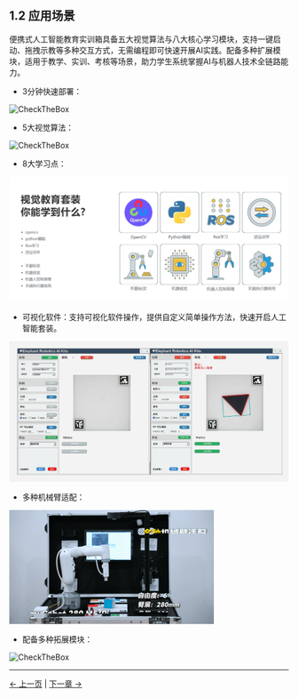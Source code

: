 ## 1.2 应用场景

便携式人工智能教育实训箱具备五大视觉算法与八大核心学习模块，支持一键启动、拖拽示教等多种交互方式，无需编程即可快速开展AI实践。配备多种扩展模块，适用于教学、实训、考核等场景，助力学生系统掌握AI与机器人技术全链路能力。

- 3分钟快速部署：

![CheckTheBox](../resources/1-ProductIntroduction/unboxing.gif)

- 5大视觉算法：

![CheckTheBox](../resources/1-ProductIntroduction/function.gif)

- 8大学习点：

![CheckTheBox](../resources/1-ProductIntroduction/1-2.png)

- 可视化软件：支持可视化软件操作，提供自定义简单操作方法，快速开启人工智能套装。

![CheckTheBox](../resources/1-ProductIntroduction/1-3.png)

- 多种机械臂适配：

![CheckTheBox](../resources/1-ProductIntroduction/more_robot.gif)

- 配备多种拓展模块：

![CheckTheBox](../resources/1-ProductIntroduction/end_handle.gif)

---

[← 上一页](1.1-ProductIntroduction.md) | [下一章 →](../2-ProductFeature/README.md)<br>

